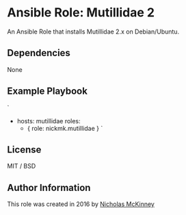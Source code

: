 # Ansible Role: Mutillidae 2

An Ansible Role that installs Mutillidae 2.x on Debian/Ubuntu.

## Dependencies

None

## Example Playbook
`
  - hosts: mutillidae
    roles:
      - { role: nickmk.mutillidae }
`    
## License

MIT / BSD

## Author Information

This role was created in 2016 by [Nicholas McKinney](http://malware.tech)

